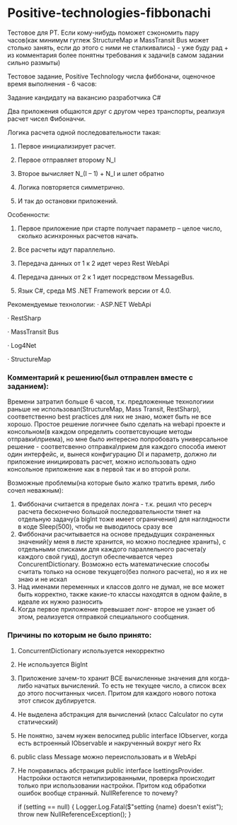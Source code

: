 # Positive-technologies-fibbonachi
Тестовое для PT.
Если кому-нибудь поможет сэкономить пару часов(как минимум гуглеж StructureMap и MassTransit Bus может столько занять, если до этого с ними не сталкивались) - уже буду рад + из комментария более понятны требования к задачи(в самом задании сильно размыты)


Тестовое задание, Positive Technology числа фиббоначи, оценочное время выполнения - 6 часов:

Задание кандидату на вакансию разработчика C#

Два приложения общаются друг с другом через транспорты, реализуя расчет чисел Фибоначчи.

Логика расчета одной последовательности такая:

1. Первое инициализирует расчет.

2. Первое отправляет второму N_I

3. Второе вычисляет N_(I – 1) + N_I и шлет обратно

4. Логика повторяется симметрично.

5. И так до остановки приложений.

Особенности:

1. Первое приложение при старте получает параметр – целое число, сколько асинхронных расчетов начать.

2. Все расчеты идут параллельно.

3. Передача данных от 1 к 2 идет через Rest WebApi

4. Передача данных от 2 к 1 идет посредством MessageBus.

5. Язык C#, среда MS .NET Framework версии от 4.0.

Рекомендуемые технологии: · ASP.NET WebApi

· RestSharp

· MassTransit Bus

· Log4Net

· StructureMap


### Комментарий к решению(был отправлен вместе с заданием):

Времени затратил больше 6 часов, т.к. предложенные технологиии раньше не использовал(StructureMap, Mass Transit, RestSharp), соответственно best practices для них не знаю, может быть не все хорошо.
Простое решение  логичнее было сделать на webapi проекте и консольном(в каждом определить соответсвующие методы отправки\приема), но мне было интересно попробовать универсальное решение - соответсвенно отправка\прием для каждого способа имеют один интерфейс, и, вынеся конфигурацию DI и параметр, должно ли приложение инициировать расчет, можно использовать одно консольное приложение как в первой так и во второй роли.
 
 Возможные проблемы(на которые было жалко тратить время, либо сочел неважным):
1) Фиббоначи считается в пределах лонга - т.к. решил что ресерч расчета бесконечно большой последовательности тянет на отдельную задачу(а bigInt тоже имеет ограничения) для наглядности в коде Sleep(500), чтобы не выводилось сразу все
2) Фиббоначи расчитывается на основе предыдущих сохраненных значений(у меня в листе хранится, но можно последнее хранить), с отдельными списками для каждого параллельного расчета(у каждого свой гуид), доступ обеспечивается через ConcurentDictionary. Возможно есть математические способы считать только на основе текущего(без полного расчета), но я их не знаю и не искал
3) Над именами переменных и классов долго не думал, не все может быть корректно, также какие-то классы находятся в одном файле, в идеале их нужно разносить
4) Когда первое приложение превышает лонг- второе не узнает об этом, реализуется отправкой специального сообщения.


### Причины по которым не было принято:

1) ConcurrentDictionary используется некорректно
2) Не используется BigInt
3) Приложение зачем-то хранит ВСЕ вычисленные значения для когда-либо начатых вычислений. То есть не текущее число, а список всех до этого посчитанных чисел. Притом для каждого нового потока этот список дублируется.
4) Не выделена абстракция для вычислений (класс Calculator по сути статический)
5) Не понятно, зачем нужен велосипед public interface IObserver, когда есть встроенный IObservable и накрученный вокруг него Rx
6) public class Message можно переиспользовать и в WebApi
7) Не понравилась абстракция public interface IsettingsProvider. Настройки остаются нетипизированными, проверка происходит только при использовании настройки. Притом код обработки ошибок вообще странный. NullReference то почему? 

     if (setting == null)
            {
                Logger.Log.Fatal($"setting {name} doesn't exist");
                throw new NullReferenceException();
            }



